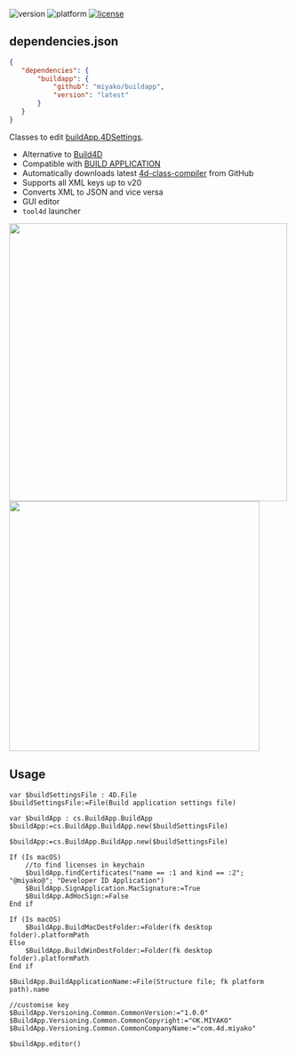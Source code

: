 ![version](https://img.shields.io/badge/version-20%2B-E23089)
![platform](https://img.shields.io/static/v1?label=platform&message=mac-intel%20|%20mac-arm%20|%20win-64&color=blue)
[![license](https://img.shields.io/github/license/miyako/4d-class-buildapp)](LICENSE)

## dependencies.json

 ```json
{
	"dependencies": {
		"buildapp": {
			"github": "miyako/buildapp",
			"version": "latest"
		}
	}
}
```

Classes to edit [buildApp.4DSettings](https://doc.4d.com/4Dv20/4D/20/4D-XML-Keys-BuildApplication.100-6335734.en.html).

* Alternative to [Build4D](https://github.com/4d-depot/Build4D)
* Compatible with [BUILD APPLICATION](https://doc.4d.com/4Dv20/4D/20.2/BUILD-APPLICATION.301-6720787.en.html)
* Automatically downloads latest [4d-class-compiler](https://github.com/miyako/4d-class-compiler) from GitHub
* Supports all XML keys up to v20
* Converts XML to JSON and vice versa
* GUI editor
* `tool4d` launcher

<img src="https://github.com/user-attachments/assets/7f5e84de-71f5-488b-b5bf-e4b0101fa77b" width=500 height=auto />

<img src="https://github.com/user-attachments/assets/ccb5b914-db6e-481a-85d5-67d59c814897" width=450 height=auto />


## Usage

```4d
var $buildSettingsFile : 4D.File
$buildSettingsFile:=File(Build application settings file)

var $buildApp : cs.BuildApp.BuildApp
$buildApp:=cs.BuildApp.BuildApp.new($buildSettingsFile)

$buildApp:=cs.BuildApp.BuildApp.new($buildSettingsFile)

If (Is macOS)
	//to find licenses in keychain
	$buildApp.findCertificates("name == :1 and kind == :2"; "@miyako@"; "Developer ID Application")
	$BuildApp.SignApplication.MacSignature:=True
	$BuildApp.AdHocSign:=False
End if 

If (Is macOS)
	$BuildApp.BuildMacDestFolder:=Folder(fk desktop folder).platformPath
Else 
	$BuildApp.BuildWinDestFolder:=Folder(fk desktop folder).platformPath
End if 

$BuildApp.BuildApplicationName:=File(Structure file; fk platform path).name

//customise key
$BuildApp.Versioning.Common.CommonVersion:="1.0.0"
$BuildApp.Versioning.Common.CommonCopyright:="©︎K.MIYAKO"
$BuildApp.Versioning.Common.CommonCompanyName:="com.4d.miyako"

$buildApp.editor()
```
